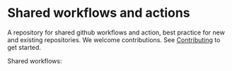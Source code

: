 # Shared workflows and actions

A repository for shared github workflows and action, best practice for new and existing repositories. We welcome contributions. See [Contributing](docs/CONTRIBUTING.md) to get started.

Shared workflows:
